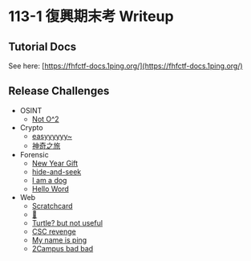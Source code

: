 # 113-1 復興期末考 Writeup

## Tutorial Docs

See here: [https://fhfctf-docs.1ping.org/](https://fhfctf-docs.1ping.org/)

## Release Challenges

* OSINT
  * [Not O^2](./OSINT/Not%20O^2/)
* Crypto
  * [easyyyyyy~](./Crypto/easyyyyyy~/)
  * [神奇之旅](./Crypto/神奇之旅/)
* Forensic
  * [New Year Gift](./Forensic/New%20Year%20Gift/)
  * [hide-and-seek](./Forensic/hide-and-seek/)
  * [I am a dog](./Forensic/I%20am%20a%20dog/)
  * [Hello Word](./Forensic/Hello%20Word/)
* Web
  * [Scratchcard](./Web/Scratchcard/)
  * [🤖](Web/🤖/)
  * [Turtle? but not useful](./Web/Turtle?%20but%20not%20useful/)
  * [CSC revenge](./Web/CSC%20revenge/)
  * [My name is ping](./Web/My%20name%20is%20ping/)
  * [2Campus bad bad](./Web/2Campus%20bad%20bad/)